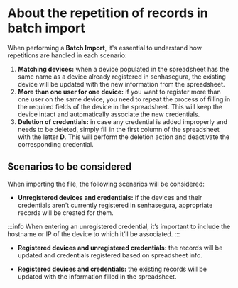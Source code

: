 # About the repetition of records in batch import

When performing a **Batch Import**, it's essential to understand how repetitions are handled in each scenario:

1. **Matching devices:** when a device populated in the spreadsheet has the same name as a device already registered in senhasegura, the existing device will be updated with the new information from the spreadsheet.
2. **More than one user for one device:** if you want to register more than one user on the same device, you need to repeat the process of filling in the required fields of the device in the spreadsheet. This will keep the device intact and automatically associate the new credentials.
3. **Deletion of credentials:** in case any credential is added improperly and needs to be deleted, simply fill in the first column of the spreadsheet with the letter **D**. This will perform the deletion action and deactivate the corresponding credential.

## Scenarios to be considered

When importing the file, the following scenarios will be considered:

- **Unregistered devices and credentials:** if the devices and their credentials aren't currently registered in senhasegura, appropriate records will be created for them.

 :::info
When entering an unregistered credential, it’s important to include the hostname or IP of the device to which it’ll be associated.
:::

- **Registered devices and unregistered credentials:** the records will be updated and credentials registered based on spreadsheet info.

- **Registered devices and credentials:** the existing records will be updated with the information filled in the spreadsheet.